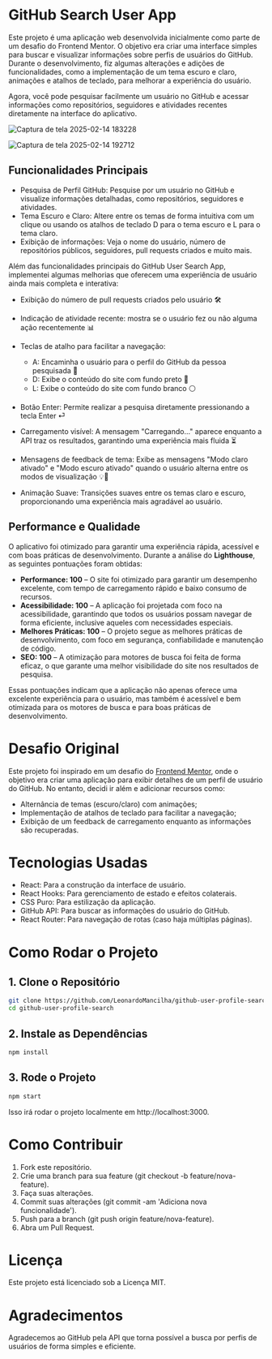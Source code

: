# GitHub Search User App

Este projeto é uma aplicação web desenvolvida inicialmente como parte de um desafio do Frontend Mentor. O objetivo era criar uma interface simples para buscar e visualizar informações sobre perfis de usuários do GitHub. Durante o desenvolvimento, fiz algumas alterações e adições de funcionalidades, como a implementação de um tema escuro e claro, animações e atalhos de teclado, para melhorar a experiência do usuário.

Agora, você pode pesquisar facilmente um usuário no GitHub e acessar informações como repositórios, seguidores e atividades recentes diretamente na interface do aplicativo.

![Captura de tela 2025-02-14 183228](https://github.com/user-attachments/assets/780190b1-55f9-492b-a285-f6e647cfea7c)

![Captura de tela 2025-02-14 192712](https://github.com/user-attachments/assets/035c614f-e4ff-4aea-8cdf-70c2d7888b44)

## Funcionalidades Principais

- Pesquisa de Perfil GitHub: Pesquise por um usuário no GitHub e visualize informações detalhadas, como repositórios, seguidores e atividades.
- Tema Escuro e Claro: Altere entre os temas de forma intuitiva com um clique ou usando os atalhos de teclado D para o tema escuro e L para o tema claro.
- Exibição de informações: Veja o nome do usuário, número de repositórios públicos, seguidores, pull requests criados e muito mais.

Além das funcionalidades principais do GitHub User Search App, implementei algumas melhorias que oferecem uma experiência de usuário ainda mais completa e interativa:

- Exibição do número de pull requests criados pelo usuário 🛠️
- Indicação de atividade recente: mostra se o usuário fez ou não alguma ação recentemente 📊

- Teclas de atalho para facilitar a navegação:
    - A: Encaminha o usuário para o perfil do GitHub da pessoa pesquisada 🔗
    - D: Exibe o conteúdo do site com fundo preto 🖤
    - L: Exibe o conteúdo do site com fundo branco ⚪
    
- Botão Enter: Permite realizar a pesquisa diretamente pressionando a tecla Enter ⏎
- Carregamento visível: A mensagem "Carregando..." aparece enquanto a API traz os resultados, garantindo uma experiência mais fluida ⏳
- Mensagens de feedback de tema: Exibe as mensagens "Modo claro ativado" e "Modo escuro ativado" quando o usuário alterna entre os modos de visualização 💡🌙
- Animação Suave: Transições suaves entre os temas claro e escuro, proporcionando uma experiência mais agradável ao usuário.

## Performance e Qualidade

O aplicativo foi otimizado para garantir uma experiência rápida, acessível e com boas práticas de desenvolvimento. Durante a análise do **Lighthouse**, as seguintes pontuações foram obtidas:

- **Performance: 100** – O site foi otimizado para garantir um desempenho excelente, com tempo de carregamento rápido e baixo consumo de recursos.
- **Acessibilidade: 100** – A aplicação foi projetada com foco na acessibilidade, garantindo que todos os usuários possam navegar de forma eficiente, inclusive aqueles com necessidades especiais.
- **Melhores Práticas: 100** – O projeto segue as melhores práticas de desenvolvimento, com foco em segurança, confiabilidade e manutenção de código.
- **SEO: 100** – A otimização para motores de busca foi feita de forma eficaz, o que garante uma melhor visibilidade do site nos resultados de pesquisa.

Essas pontuações indicam que a aplicação não apenas oferece uma excelente experiência para o usuário, mas também é acessível e bem otimizada para os motores de busca e para boas práticas de desenvolvimento.

# Desafio Original

Este projeto foi inspirado em um desafio do <a href="https://www.frontendmentor.io/challenges/github-user-search-app-Q09YOgaH6" target="_blank">Frontend Mentor</a>, onde o objetivo era criar uma aplicação para exibir detalhes de um perfil de usuário do GitHub. No entanto, decidi ir além e adicionar recursos como:

- Alternância de temas (escuro/claro) com animações;
- Implementação de atalhos de teclado para facilitar a navegação;
- Exibição de um feedback de carregamento enquanto as informações são recuperadas.

# Tecnologias Usadas

- React: Para a construção da interface de usuário.
- React Hooks: Para gerenciamento de estado e efeitos colaterais.
- CSS Puro: Para estilização da aplicação.
- GitHub API: Para buscar as informações do usuário do GitHub.
- React Router: Para navegação de rotas (caso haja múltiplas páginas).

# Como Rodar o Projeto

## 1. Clone o Repositório
```bash
git clone https://github.com/LeonardoMancilha/github-user-profile-search.git
cd github-user-profile-search
```

## 2. Instale as Dependências
```bash
npm install
```

## 3. Rode o Projeto
```bash
npm start
```
Isso irá rodar o projeto localmente em http://localhost:3000.

# Como Contribuir
1. Fork este repositório.
2. Crie uma branch para sua feature (git checkout -b feature/nova-feature).
3. Faça suas alterações.
4. Commit suas alterações (git commit -am 'Adiciona nova funcionalidade').
5. Push para a branch (git push origin feature/nova-feature).
6. Abra um Pull Request.

# Licença
Este projeto está licenciado sob a Licença MIT.

# Agradecimentos
Agradecemos ao GitHub pela API que torna possível a busca por perfis de usuários de forma simples e eficiente.

